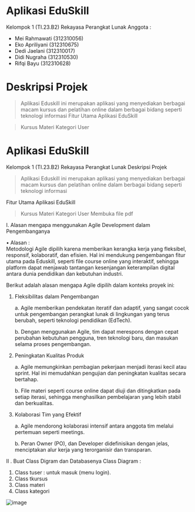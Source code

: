 # Aplikasi EduSkill
Kelompok 1 (TI.23.B2) Rekayasa Perangkat Lunak
Anggota :
- Mei Rahmawati (312310056)
- Eko Apriliyani (312310675)
- Dedi Jaelani (312310017)
- Didi Nugraha (312310530)
- Rifqi Bayu (312310628)
  
# Deskripsi Projek
> Aplikasi Eduskill ini merupakan aplikasi yang  menyediakan berbagai macam kursus dan pelatihan online dalam berbagai bidang seperti teknologi informasi
Fitur Utama Aplikasi EduSkill


> Kursus
> Materi
> Kategori
> User

# Aplikasi EduSkill
Kelompok 1 (TI.23.B2) Rekayasa Perangkat Lunak
Deskripsi Projek
> Aplikasi Eduskill ini merupakan aplikasi yang  menyediakan berbagai macam kursus dan pelatihan online dalam berbagai bidang seperti teknologi informasi

Fitur Utama Aplikasi EduSkill


> Kursus
> Materi
> Kategori
> User
> Membuka file pdf

I. Alasan mengapa menggunakan Agile Development dalam 
Pengembanganya

• Alasan :  
Metodologi Agile dipilih karena memberikan kerangka kerja yang fleksibel, responsif, 
kolaboratif, dan efisien. Hal ini mendukung pengembangan fitur utama pada Eduskill, seperti 
file course online yang interaktif, sehingga platform dapat menjawab tantangan kesenjangan 
keterampilan digital antara dunia pendidikan dan kebutuhan industri.


Berikut adalah alasan mengapa Agile dipilih dalam konteks proyek ini:
1. Fleksibilitas dalam Pengembangan

    a.  Agile memberikan pendekatan iteratif dan adaptif, yang sangat cocok untuk 
pengembangan perangkat lunak di lingkungan yang terus berubah, seperti teknologi 
pendidikan (EdTech). 

    b. Dengan menggunakan Agile, tim dapat merespons dengan cepat perubahan kebutuhan 
pengguna, tren teknologi baru, dan masukan selama proses pengembangan.

3. Peningkatan Kualitas Produk 


    a.  Agile memungkinkan pembagian pekerjaan menjadi iterasi kecil atau sprint. Hal ini 
memudahkan pengujian dan peningkatan kualitas secara bertahap. 


    b. File materi seperti course online dapat diuji dan ditingkatkan pada setiap iterasi, 
sehingga menghasilkan pembelajaran yang lebih stabil dan berkualitas. 


4.  Kolaborasi Tim yang Efektif 


    a.  Agile mendorong kolaborasi intensif antara anggota tim melalui pertemuan seperti 
meetings. 


      b. Peran Owner (PO),  dan Developer didefinisikan dengan jelas, menciptakan alur kerja 
yang terorganisir dan transparan.




II . Buat Class Digram dan Databasenya
Class Diagram : 
1. Class tuser : untuk masuk (menu login). 
2. Class tkursus 
3. Class materi 
4. Class kategori


![image](https://github.com/user-attachments/assets/d8575bf0-5983-47e7-8efc-a619f06b8b57)



